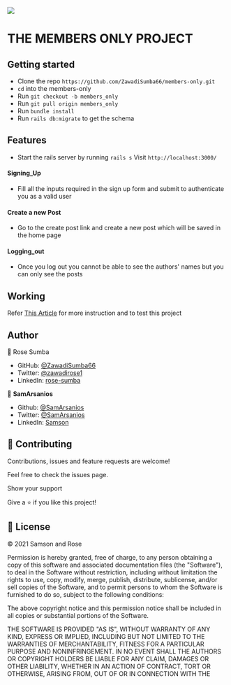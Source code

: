 ![](https://img.shields.io/badge/Microverse-blueviolet)
# THE MEMBERS ONLY PROJECT

## Getting started

- Clone the repo `https://github.com/ZawadiSumba66/members-only.git`
- `cd` into the members-only
- Run `git checkout -b members_only`
- Run `git pull origin members_only`
- Run `bundle install`
- Run `rails db:migrate` to get the schema


## Features
- Start the rails server by running
```rails s```
Visit `http://localhost:3000/`

#### Signing_Up
- Fill all the inputs required in the sign up form and submit to authenticate you as a valid user

#### Create a new Post
- Go to the create post link and create a new post which will be saved in the home page

#### Logging_out
- Once you log out you cannot be able to see the authors' names but you can only see the posts

  
## Working

Refer [This Article](https://www.theodinproject.com/courses/ruby-on-rails/lessons/authentication) for more instruction and to test this project

## Author

👤 Rose Sumba

- GitHub: [@ZawadiSumba66](https://github.com/ZawadiSumba66)
- Twitter: [@zawadirose1](https://twitter.com/zawadirose1)
- LinkedIn: [rose-sumba](https://www.linkedin.com/in/rose-sumba-9b36401b5/)


👤 **SamArsanios**

- Github: [@SamArsanios](https://github.com/SamArsanios)
- Twitter: [@SamArsanios](https://twitter.com/SamArsanios)
- LinkedIn: [Samson](https://www.linkedin.com/in/samson-kibrom/)

## 🤝 Contributing

Contributions, issues and feature requests are welcome!

Feel free to check the issues page.

Show your support

Give a ⭐️ if you like this project!

## 📝 License

&copy; 2021 Samson and Rose

Permission is hereby granted, free of charge, to any person obtaining a copy
of this software and associated documentation files (the "Software"), to deal
in the Software without restriction, including without limitation the rights
to use, copy, modify, merge, publish, distribute, sublicense, and/or sell
copies of the Software, and to permit persons to whom the Software is
furnished to do so, subject to the following conditions:

The above copyright notice and this permission notice shall be included in all
copies or substantial portions of the Software.

THE SOFTWARE IS PROVIDED "AS IS", WITHOUT WARRANTY OF ANY KIND, EXPRESS OR
IMPLIED, INCLUDING BUT NOT LIMITED TO THE WARRANTIES OF MERCHANTABILITY,
FITNESS FOR A PARTICULAR PURPOSE AND NONINFRINGEMENT. IN NO EVENT SHALL THE
AUTHORS OR COPYRIGHT HOLDERS BE LIABLE FOR ANY CLAIM, DAMAGES OR OTHER
LIABILITY, WHETHER IN AN ACTION OF CONTRACT, TORT OR OTHERWISE, ARISING FROM,
OUT OF OR IN CONNECTION WITH THE 
